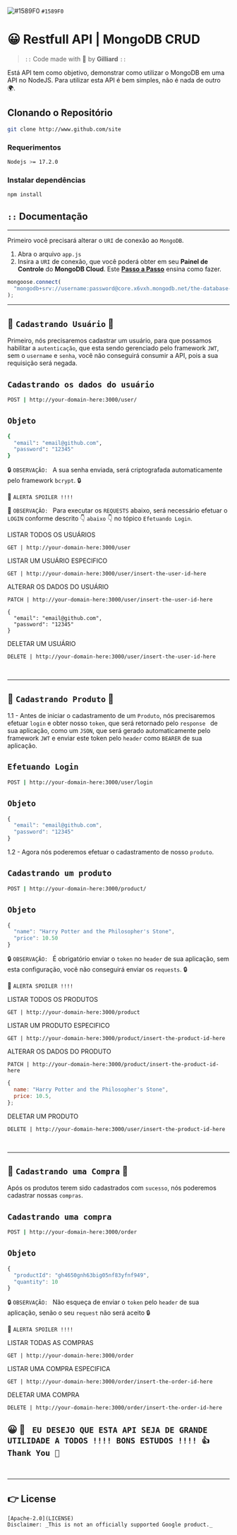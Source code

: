 ![#1589F0](https://via.placeholder.com/15/1589F0/000000?text=+) `#1589F0`

# 😀 Restfull API | MongoDB CRUD

> `::` Code made with 💓 by **Gilliard** `::`

Está API tem como objetivo, demonstrar como utilizar o MongoDB em uma API no NodeJS. Para utilizar esta API é bem simples, não é nada de outro 🌍.

## Clonando o Repositório

```bash
git clone http://www.github.com/site
```

### Requerimentos

```bash
Nodejs >= 17.2.0
```

### Instalar dependências

```bash
npm install
```

## `::` **Documentação**

---

Primeiro você precisará alterar o `URI` de conexão ao `MongoDB`.

1. Abra o arquivo `app.js`
2. Insira a `URI` de conexão, que você poderá obter em seu **Painel de Controle** do **MongoDB Cloud**. Este [**Passo a Passo**](http://www.site.com) ensina como fazer.

```js
mongoose.connect(
  "mongodb+srv://username:password@core.x6vxh.mongodb.net/the-database-name-here?retryWrites=true&w=majority"
);
```

---

## 💎 `Cadastrando Usuário` 💎

Primeiro, nós precisaremos cadastrar um usuário, para que possamos habilitar a `autenticação`, que esta sendo gerenciado pelo framework `JWT`, sem o `username` e `senha`, você não conseguirá consumir a API, pois a sua requisição será negada.

## `Cadastrando os dados do usuário`

```bash
POST | http://your-domain-here:3000/user/
```

## `Objeto`

```bash
{
  "email": "email@github.com",
  "password": "12345"
}
```

🔒 `OBSERVAÇÃO: ` A sua senha enviada, será criptografada automaticamente pelo framework `bcrypt`. 🔒

🚨 `ALERTA SPOILER !!!!`

🔺 `OBSERVAÇÃO: ` Para executar os `REQUESTS` abaixo, será necessário efetuar o `LOGIN` conforme descrito 👇 `abaixo` 👇 no tópico `Efetuando Login`.

LISTAR TODOS OS USUÁRIOS

```
GET | http://your-domain-here:3000/user
```

LISTAR UM USUÁRIO ESPECIFICO

```
GET | http://your-domain-here:3000/user/insert-the-user-id-here
```

ALTERAR OS DADOS DO USUÁRIO

```
PATCH | http://your-domain-here:3000/user/insert-the-user-id-here
```

```
{
  "email": "email@github.com",
  "password": "12345"
}
```

DELETAR UM USUÁRIO

```
DELETE | http://your-domain-here:3000/user/insert-the-user-id-here
```

<br>

---

## 💎 `Cadastrando Produto` 💎

1.1 - Antes de iniciar o cadastramento de um `Produto`, nós precisaremos efetuar `login` e obter nosso `token`, que será retornado pelo `response ` de sua aplicação, como um `JSON`, que será gerado automaticamente pelo framework `JWT` e enviar este token pelo `header` como `BEARER` de sua aplicação.

## `Efetuando Login`

```bash
POST | http://your-domain-here:3000/user/login
```

## `Objeto`

```javascript
{
  "email": "email@github.com",
  "password": "12345"
}
```

1.2 - Agora nós poderemos efetuar o cadastramento de nosso `produto`.

## `Cadastrando um produto`

```bash
POST | http://your-domain-here:3000/product/
```

## `Objeto`

```javascript
{
  "name": "Harry Potter and the Philosopher's Stone",
  "price": 10.50
}
```

🔒 `OBSERVAÇÃO: ` É obrigatório enviar o `token` no `header` de sua aplicação, sem esta configuração, você não conseguirá enviar os `requests`. 🔒

🚨 `ALERTA SPOILER !!!!`

LISTAR TODOS OS PRODUTOS

```
GET | http://your-domain-here:3000/product
```

LISTAR UM PRODUTO ESPECIFICO

```
GET | http://your-domain-here:3000/product/insert-the-product-id-here
```

ALTERAR OS DADOS DO PRODUTO

```
PATCH | http://your-domain-here:3000/product/insert-the-product-id-here
```

```javascript
{
  name: "Harry Potter and the Philosopher's Stone",
  price: 10.5,
};
```

DELETAR UM PRODUTO

```
DELETE | http://your-domain-here:3000/user/insert-the-product-id-here
```

<br>

---

## 💎 `Cadastrando uma Compra` 💎

Após os produtos terem sido cadastrados com `sucesso`, nós poderemos cadastrar nossas `compras`.

## `Cadastrando uma compra`

```bash
POST | http://your-domain-here:3000/order
```

## `Objeto`

```javascript
{
  "productId": "gh4650gnh63big05nf83yfnf949",
  "quantity": 10
}
```

🔒 `OBSERVAÇÃO: ` Não esqueça de enviar o `token` pelo `header` de sua aplicação, senão o seu `request` não será aceito 🔒

🚨 `ALERTA SPOILER !!!!`

LISTAR TODAS AS COMPRAS

```
GET | http://your-domain-here:3000/order
```

LISTAR UMA COMPRA ESPECIFICA

```
GET | http://your-domain-here:3000/order/insert-the-order-id-here
```

DELETAR UMA COMPRA

```
DELETE | http://your-domain-here:3000/order/insert-the-order-id-here
```

## 😀 💓 ` EU DESEJO QUE ESTA API SEJA DE GRANDE UTILIDADE A TODOS !!!! BONS ESTUDOS !!!! 👍 Thank You 🤝`

<br>

---

## 👉 License

```
[Apache-2.0](LICENSE)
Disclaimer: _This is not an officially supported Google product._
```
